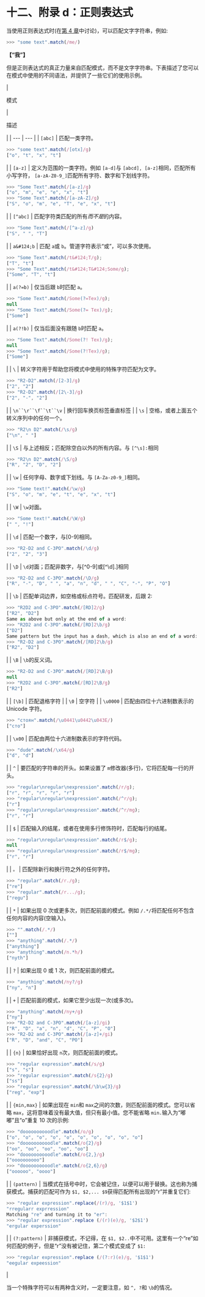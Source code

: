# 十二、附录 d：正则表达式

当使用正则表达式时(在[第 4 章](04.html "Chapter 4\. Objects")中讨论)，可以匹配文字字符串，例如:

```js
>>> "some text".match(/me/)

```

**【“我”】**

但是正则表达式的真正力量来自匹配模式，而不是文字字符串。下表描述了您可以在模式中使用的不同语法，并提供了一些它们的使用示例。

<colgroup><col width="1" style="text-align: left"> <col width="4.5" style="text-align: left"></colgroup> 
| 

模式

 | 

描述

 |
| --- | --- |
| `[abc]` | 匹配一类字符。

```js
>>> "some text".match(/[otx]/g)
["o", "t", "x", "t"]

```

 |
| `[a-z]` | 定义为范围的一类字符。例如 `[a-d]`与 `[abcd], [a-z]`相同，匹配所有小写字符， `[a-zA-Z0-9_]`匹配所有字符、数字和下划线字符。

```js
>>> "Some Text".match(/[a-z]/g)
["o", "m", "e", "e", "x", "t"]
>>> "Some Text".match(/[a-zA-Z]/g)
["S", "o", "m", "e", "T", "e", "x", "t"]

```

 |
| `[^abc]` | 匹配字符类匹配的所有*而不是*的内容。

```js
>>> "Some Text".match(/[^a-z]/g)
["S", " ", "T"]

```

 |
| `a&#124;b` | 匹配 `a`或 `b`。管道字符表示“或”，可以多次使用。

```js
>>> "Some Text".match(/t&#124;T/g);
["T", "t"]
>>> "Some Text".match(/t&#124;T&#124;Some/g);
["Some", "T", "t"]

```

 |
| `a(?=b)` | 仅当后跟 `b`时匹配 `a`。

```js
>>> "Some Text".match(/Some(?=Tex)/g);
null
>>> "Some Text".match(/Some(?= Tex)/g);
["Some"]

```

 |
| `a(?!b)` | 仅当后面没有跟随 `b`时匹配 `a`。

```js
>>> "Some Text".match(/Some(?! Tex)/g);
null
>>> "Some Text".match(/Some(?!Tex)/g);
["Some"]

```

 |
| `\` | 转义字符用于帮助您将模式中使用的特殊字符匹配为文字。

```js
>>> "R2-D2".match(/[2-3]/g)
["2", "2"]
>>> "R2-D2".match(/[2\-3]/g)
["2", "-", "2"]

```

 |
| `\n``\r``\f``\t``\v` | 换行回车换页标签垂直标签 |
| `\s` | 空格，或者上面五个转义序列中的任何一个。

```js
>>> "R2\n D2".match(/\s/g)
["\n", " "]

```

 |
| `\S` | 与上述相反；匹配除空白以外的所有内容。与 `[^\s]:`相同

```js
>>> "R2\n D2".match(/\S/g)
["R", "2", "D", "2"]

```

 |
| `\w` | 任何字母、数字或下划线。与 `[A-Za-z0-9_]`相同。

```js
>>> "Some text!".match(/\w/g)
["S", "o", "m", "e", "t", "e", "x", "t"]

```

 |
| `\W` | `\w`对面。

```js
>>> "Some text!".match(/\W/g)
[" ", "!"]

```

 |
| `\d` | 匹配一个数字，与[0-9]相同。

```js
>>> "R2-D2 and C-3PO".match(/\d/g)
["2", "2", "3"]

```

 |
| `\D` | `\d`对面；匹配非数字，与[^0-9]或[^\d].]相同

```js
>>> "R2-D2 and C-3PO".match(/\D/g)
["R", "-", "D", " ", "a", "n", "d", " ", "C", "-", "P", "O"]

```

 |
| `\b` | 匹配单词边界，如空格或标点符号。匹配研发，后跟 2:

```js
>>> "R2D2 and C-3PO".match(/[RD]2/g)
["R2", "D2"]
Same as above but only at the end of a word:
>>> "R2D2 and C-3PO".match(/[RD]2\b/g)
["D2"]
Same pattern but the input has a dash, which is also an end of a word:
>>> "R2-D2 and C-3PO".match(/[RD]2\b/g)
["R2", "D2"]

```

 |
| `\B` | `\b`的反义词。

```js
>>> "R2-D2 and C-3PO".match(/[RD]2\B/g)
null
>>> "R2D2 and C-3PO".match(/[RD]2\B/g)
["R2"]

```

 |
| `[\b]` | 匹配退格字符 |
| `\0` | 空字符 |
| `\u0000` | 匹配由四位十六进制数表示的 Unicode 字符。

```js
>>> "стоян".match(/\u0441\u0442\u043E/)
["сто"]

```

 |
| `\x00` | 匹配由两位十六进制数表示的字符代码。

```js
>>> "dude".match(/\x64/g)
["d", "d"]

```

 |
| `^` | 要匹配的字符串的开头。如果设置了 `m`修改器(多行)，它将匹配每一行的开头。

```js
>>> "regular\nregular\nexpression".match(/r/g);
["r", "r", "r", "r", "r"]
>>> "regular\nregular\nexpression".match(/^r/g);
["r"]
>>> "regular\nregular\nexpression".match(/^r/mg);
["r", "r"]

```

 |
| `$` | 匹配输入的结尾，或者在使用多行修饰符时，匹配每行的结尾。

```js
>>> "regular\nregular\nexpression".match(/r$/g);
null
>>> "regular\nregular\nexpression".match(/r$/mg);
["r", "r"]

```

 |
| `。` | 匹配除新行和换行符之外的任何字符。

```js
>>> "regular".match(/r./g);
["re"]
>>> "regular".match(/r.../g);
["regu"]

```

 |
| `*` | 如果出现 0 次或更多次，则匹配前面的模式。例如 `/.*/`将匹配任何不包含任何内容的内容(空输入)。

```js
>>> "".match(/.*/)
[""]
>>> "anything".match(/.*/)
["anything"]
>>> "anything".match(/n.*h/)
["nyth"]

```

 |
| `?` | 如果出现 0 或 1 次，则匹配前面的模式。

```js
>>> "anything".match(/ny?/g)
["ny", "n"]

```

 |
| `+` | 匹配前面的模式，如果它至少出现一次(或多次)。

```js
>>> "anything".match(/ny+/g)
["ny"]
>>> "R2-D2 and C-3PO".match(/[a-z]/gi)
["R", "D", "a", "n", "d", "C", "P", "O"]
>>> "R2-D2 and C-3PO".match(/[a-z]+/gi)
["R", "D", "and", "C", "PO"]

```

 |
| `{n}` | 如果恰好出现 `n`次，则匹配前面的模式。

```js
>>> "regular expression".match(/s/g)
["s", "s"]
>>> "regular expression".match(/s{2}/g)
["ss"]
>>> "regular expression".match(/\b\w{3}/g)
["reg", "exp"]

```

 |
| `{min,max}` | 如果出现在 `min`和 `max`之间的次数，则匹配前面的模式。您可以省略 `max`，这将意味着没有最大值，但只有最小值。您不能省略 `min.`输入为“嘟嘟”且“o”重复 10 次的示例:

```js
>>> "doooooooooodle".match(/o/g)
["o", "o", "o", "o", "o", "o", "o", "o", "o", "o"]
>>> "doooooooooodle".match(/o{2}/g)
["oo", "oo", "oo", "oo", "oo"]
>>> "doooooooooodle".match(/o{2,}/g)
["oooooooooo"]
>>> "doooooooooodle".match(/o{2,6}/g)
["oooooo", "oooo"]

```

 |
| `(pattern)` | 当模式在括号中时，它会被记住，以便可以用于替换。这也称为捕获模式。捕获的匹配可作为 `$1, $2,... $9`获得匹配所有出现的“r”并重复它们:

```js
>>> "regular expression".replace(/(r)/g, '$1$1')
"rregularr exprression"
Matching "re" and turning it to "er":
>>> "regular expression".replace (/(r)(e)/g, '$2$1')
"ergular experssion"

```

 |
| `(?:pattern)` | 非捕获模式，不记得，在 `$1, $2..`中不可用。这里有一个“re”如何匹配的例子，但是“r”没有被记住，第二个模式变成了 `$1:`

```js
>>> "regular expression".replace (/(?:r)(e)/g, '$1$1')
"eegular expeession"

```

 |

当一个特殊字符可以有两种含义时，一定要注意，如 `^, ?`和 `\b`的情况。